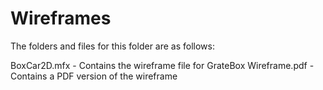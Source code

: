 # Wireframes

The folders and files for this folder are as follows:

BoxCar2D.mfx - Contains the wireframe file for GrateBox
Wireframe.pdf - Contains a PDF version of the wireframe
